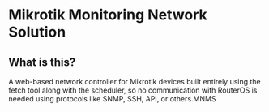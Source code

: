 # Mikrotik Monitoring Network Solution

## What is this?
A web-based network controller for Mikrotik devices built entirely using the fetch tool along with the scheduler, so no communication with RouterOS is needed using protocols like SNMP, SSH, API, or others.MNMS